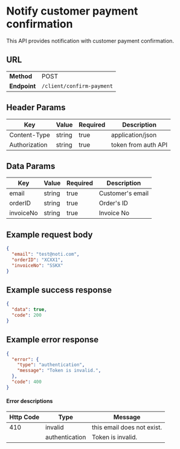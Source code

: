 # Notify customer payment confirmation #

This API provides notification with customer payment confirmation.

## URL ##

|              |                           |
| ------------ | ------------------------- |
| **Method**   | POST                      |
| **Endpoint** | `/client/confirm-payment` |

## Header Params ##

| Key           | Value  | Required | Description         |
| ------------- | ------ | -------- | ------------------- |
| Content-Type  | string | true     | application/json    |
| Authorization | string | true     | token from auth API |

## Data Params ##

| Key       | Value  | Required | Description      |
| --------- | ------ | -------- | ---------------- |
| email     | string | true     | Customer's email |
| orderID   | string | true     | Order's ID       |
| invoiceNo | string | true     | Invoice No       |

## Example request body ##

```json
{
  "email": "test@noti.com",
  "orderID": "XCXX1",
  "invoiceNo": "SSKX"
}
```

## Example success response ##

```json
{
  "data": true,
  "code": 200
}
```

## Example error response ##

```json
{
  "error": {
    "type": "authentication",
    "message": "Token is invalid.",
  },
  "code": 400
}
```

#### Error descriptions

| Http Code | Type           | Message                    |
| --------- | -------------- | -------------------------- |
| 410       | invalid        | this email does not exist. |
|           | authentication | Token is invalid.          |
